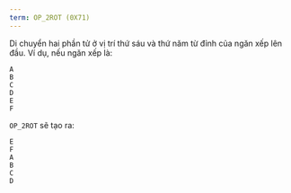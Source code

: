 ```yaml
---
term: OP_2ROT (0X71)
---
```


Di chuyển hai phần tử ở vị trí thứ sáu và thứ năm từ đỉnh của ngăn xếp lên đầu. Ví dụ, nếu ngăn xếp là:

```text
A
B
C
D
E
F
```

`OP_2ROT` sẽ tạo ra:

```text
E
F
A
B
C
D
```